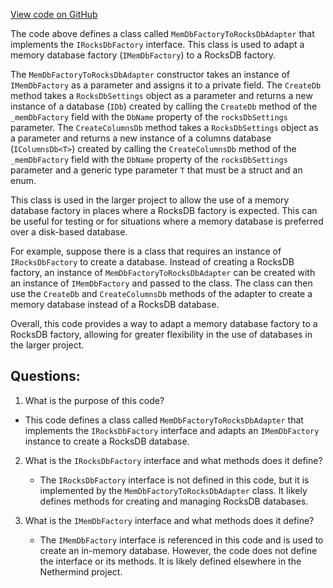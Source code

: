 [View code on GitHub](https://github.com/NethermindEth/nethermind/src/Nethermind/Nethermind.Db/FullPruning/MemDbFactoryToRocksDbAdapter.cs)

The code above defines a class called `MemDbFactoryToRocksDbAdapter` that implements the `IRocksDbFactory` interface. This class is used to adapt a memory database factory (`IMemDbFactory`) to a RocksDB factory. 

The `MemDbFactoryToRocksDbAdapter` constructor takes an instance of `IMemDbFactory` as a parameter and assigns it to a private field. The `CreateDb` method takes a `RocksDbSettings` object as a parameter and returns a new instance of a database (`IDb`) created by calling the `CreateDb` method of the `_memDbFactory` field with the `DbName` property of the `rocksDbSettings` parameter. The `CreateColumnsDb` method takes a `RocksDbSettings` object as a parameter and returns a new instance of a columns database (`IColumnsDb<T>`) created by calling the `CreateColumnsDb` method of the `_memDbFactory` field with the `DbName` property of the `rocksDbSettings` parameter and a generic type parameter `T` that must be a struct and an enum.

This class is used in the larger project to allow the use of a memory database factory in places where a RocksDB factory is expected. This can be useful for testing or for situations where a memory database is preferred over a disk-based database. 

For example, suppose there is a class that requires an instance of `IRocksDbFactory` to create a database. Instead of creating a RocksDB factory, an instance of `MemDbFactoryToRocksDbAdapter` can be created with an instance of `IMemDbFactory` and passed to the class. The class can then use the `CreateDb` and `CreateColumnsDb` methods of the adapter to create a memory database instead of a RocksDB database. 

Overall, this code provides a way to adapt a memory database factory to a RocksDB factory, allowing for greater flexibility in the use of databases in the larger project.
## Questions: 
 1. What is the purpose of this code?
   - This code defines a class called `MemDbFactoryToRocksDbAdapter` that implements the `IRocksDbFactory` interface and adapts an `IMemDbFactory` instance to create a RocksDB database.

2. What is the `IRocksDbFactory` interface and what methods does it define?
   - The `IRocksDbFactory` interface is not defined in this code, but it is implemented by the `MemDbFactoryToRocksDbAdapter` class. It likely defines methods for creating and managing RocksDB databases.

3. What is the `IMemDbFactory` interface and what methods does it define?
   - The `IMemDbFactory` interface is referenced in this code and is used to create an in-memory database. However, the code does not define the interface or its methods. It is likely defined elsewhere in the Nethermind project.